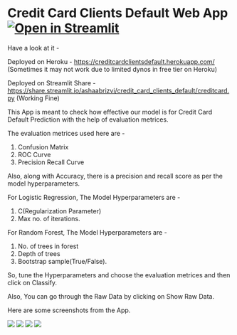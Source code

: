# Credit Card Clients Default Web App [![Open in Streamlit](https://static.streamlit.io/badges/streamlit_badge_black_white.svg)](https://share.streamlit.io/ashaabrizvi/credit_card_clients_default/creditcard.py)

Have a look at it -

Deployed on Heroku - https://creditcardclientsdefault.herokuapp.com/ (Sometimes it may not work due to limited dynos in free tier on Heroku)

Deployed on Streamlit Share - https://share.streamlit.io/ashaabrizvi/credit_card_clients_default/creditcard.py (Working Fine)

This App is meant to check how effective our model is for Credit Card Default Prediction with the help of evaluation metrices.

The evaluation metrices used here are - 
1. Confusion Matrix
2. ROC Curve
3. Precision Recall Curve

Also, along with Accuracy, there is a precision and recall score as per the model hyperparameters.

For Logistic Regression, The Model Hyperparameters are - 

1. C(Regularization Parameter) 
2. Max no. of iterations.

For Random Forest, The Model Hyperparameters are - 

1. No. of trees in forest
2. Depth of trees 
3. Bootstrap sample(True/False).

So, tune the Hyperparameters and choose the evaluation metrices and then click on Classify.

Also, You can go through the Raw Data by clicking on Show Raw Data.

Here are some screenshots from the App.


![](screenshots/1.png)
![](screenshots/2.png)
![](screenshots/3.png)
![](screenshots/4.png)





